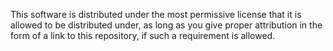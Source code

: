 This software is distributed under the most permissive license that it is allowed to be distributed under,
as long as you give proper attribution in the form of a link to this repository, if such a requirement is allowed.